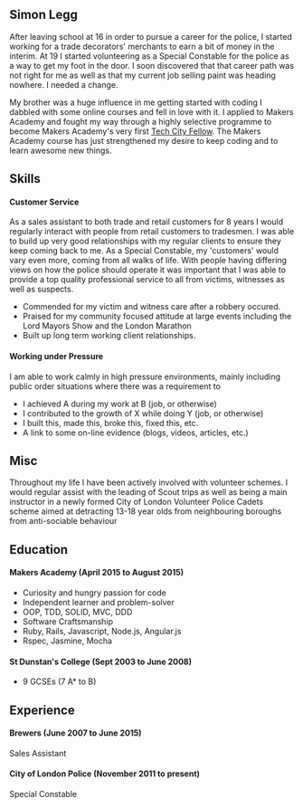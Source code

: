 ## Simon Legg

After leaving school at 16 in order to pursue a career for the police, I started working for a trade decorators' merchants to earn a bit of money in the interim. At 19 I started volunteering as a Special Constable for the police as a way to get my foot in the door. I soon discovered that that career path was not right for me as well as that my current job selling paint was heading nowhere. I needed a change.

My brother was a huge influence in me getting started with coding I dabbled with some online courses and fell in love with it. I applied to Makers Academy and fought my way through a highly selective programme to become Makers Academy's very first [Tech City Fellow](http://www.techcityfellowship.org). The Makers Academy course has just strengthened my desire to keep coding and to learn awesome new things.


## Skills

#### Customer Service

As a sales assistant to both trade and retail customers for 8 years I would regularly interact with people from retail customers to tradesmen. I was able to build up very good relationships with my regular clients to ensure they keep coming back to me. 
As a Special Constable, my 'customers' would vary even more, coming from all walks of life. With people having differing views on how the police should operate it was important that I was able to provide a top quality professional service to all from victims, witnesses as well as suspects.

- Commended for my victim and witness care after a robbery occured.
- Praised for my community focused attitude at large events including the Lord Mayors Show and the London Marathon
- Built up long term working client relationships.

#### Working under Pressure

I am able to work calmly in high pressure environments, mainly including public order situations where there was a requirement to 

- I achieved A during my work at B (job, or otherwise)
- I contributed to the growth of X while doing Y (job, or otherwise)
- I built this, made this, broke this, fixed this, etc.
- A link to some on-line evidence (blogs, videos, articles, etc.)

## Misc

Throughout my life I have been actively involved with volunteer schemes. I would regular assist with the leading of Scout trips as well as being a main instructor in a newly formed City of London Volunteer Police Cadets scheme aimed at detracting 13-18 year olds from neighbouring boroughs from anti-sociable behaviour

## Education

#### Makers Academy (April 2015 to August 2015)

- Curiosity and hungry passion for code
- Independent learner and problem-solver
- OOP, TDD, SOLID, MVC, DDD
- Software Craftsmanship
- Ruby, Rails, Javascript, Node.js, Angular.js
- Rspec, Jasmine, Mocha

#### St Dunstan's College (Sept 2003 to June 2008)

- 9 GCSEs (7 A* to B)

## Experience

#### Brewers (June 2007 to June 2015)
Sales Assistant
#### City of London Police (November 2011 to present)
Special Constable
